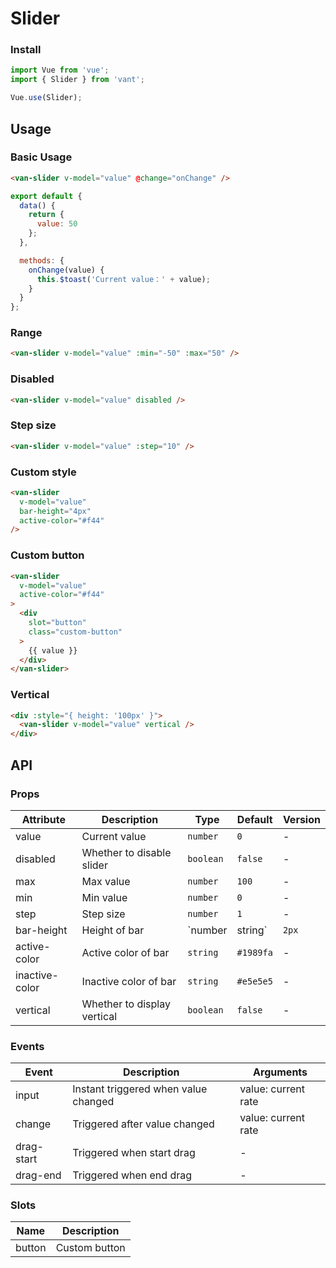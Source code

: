 # Slider

### Install

``` javascript
import Vue from 'vue';
import { Slider } from 'vant';

Vue.use(Slider);
```

## Usage

### Basic Usage

```html
<van-slider v-model="value" @change="onChange" />
```

```js
export default {
  data() {
    return {
      value: 50
    };
  },

  methods: {
    onChange(value) {
      this.$toast('Current value：' + value);
    }
  }
};
```

### Range

```html
<van-slider v-model="value" :min="-50" :max="50" />
```

### Disabled

```html
<van-slider v-model="value" disabled />
```

### Step size

```html
<van-slider v-model="value" :step="10" />
```

### Custom style

```html
<van-slider
  v-model="value"
  bar-height="4px"
  active-color="#f44"
/>
```

### Custom button

```html
<van-slider
  v-model="value"
  active-color="#f44"
>
  <div
    slot="button"
    class="custom-button"
  >
    {{ value }}
  </div>
</van-slider>
```

### Vertical

```html
<div :style="{ height: '100px' }">
  <van-slider v-model="value" vertical />
</div>
```

## API

### Props

| Attribute | Description | Type | Default | Version |
|------|------|------|------|------|
| value | Current value | `number` | `0` | - |
| disabled | Whether to disable slider | `boolean` | `false` | - |
| max | Max value | `number` | `100` | - |
| min | Min value | `number` | `0` | - |
| step | Step size | `number` | `1` | - |
| bar-height | Height of bar | `number | string` | `2px` | - |
| active-color | Active color of bar | `string` | `#1989fa` | - |
| inactive-color | Inactive color of bar | `string` | `#e5e5e5` | - |
| vertical | Whether to display vertical | `boolean` | `false` | - |

### Events

| Event | Description | Arguments |
|------|------|------|
| input | Instant triggered when value changed | value: current rate |
| change | Triggered after value changed | value: current rate |
| drag-start | Triggered when start drag | - |
| drag-end | Triggered when end drag | - |

### Slots

| Name | Description |
|------|------|
| button | Custom button |
